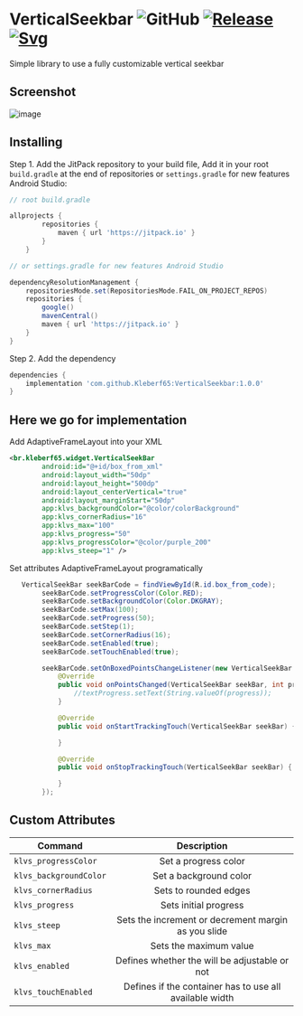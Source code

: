 # VerticalSeekbar  ![GitHub](https://img.shields.io/github/license/Kleberf65/VerticalSeekbar.svg) [![Release](https://jitpack.io/v/Kleberf65/VerticalSeekbar.svg)](https://jitpack.io/#Kleberf65/VerticalSeekbar/1.0.0) [![Svg](https://jitpack.io/v/Kleberf65/VerticalSeekbar/month.svg)](https://jitpack.io/v/Kleberf65/VerticalSeekbar) 
Simple library to use a fully customizable vertical seekbar
## Screenshot
![image](https://user-images.githubusercontent.com/94382310/142255611-55a94081-774e-40c9-b510-0a2e25b7c30b.png)
## Installing
Step 1. Add the JitPack repository to your build file, Add it in your root `build.gradle` at the end of repositories or `settings.gradle` for new features Android Studio:

```gradle
// root build.gradle

allprojects {
        repositories {
            maven { url 'https://jitpack.io' }
        }
    }

// or settings.gradle for new features Android Studio

dependencyResolutionManagement {
    repositoriesMode.set(RepositoriesMode.FAIL_ON_PROJECT_REPOS)
    repositories {
        google()
        mavenCentral()
        maven { url 'https://jitpack.io' }
    }
}
```
Step 2. Add the dependency
```gradle
dependencies {
    implementation 'com.github.Kleberf65:VerticalSeekbar:1.0.0'
}
```
## Here we go for implementation
Add AdaptiveFrameLayout into your XML

```xml
<br.kleberf65.widget.VerticalSeekBar
        android:id="@+id/box_from_xml"
        android:layout_width="50dp"
        android:layout_height="500dp"
        android:layout_centerVertical="true"
        android:layout_marginStart="50dp"
        app:klvs_backgroundColor="@color/colorBackground"
        app:klvs_cornerRadius="16"
        app:klvs_max="100"
        app:klvs_progress="50"
        app:klvs_progressColor="@color/purple_200"
        app:klvs_steep="1" />
```
Set attributes AdaptiveFrameLayout programatically

```java
   VerticalSeekBar seekBarCode = findViewById(R.id.box_from_code);
        seekBarCode.setProgressColor(Color.RED);
        seekBarCode.setBackgroundColor(Color.DKGRAY);
        seekBarCode.setMax(100);
        seekBarCode.setProgress(50);
        seekBarCode.setStep(1);
        seekBarCode.setCornerRadius(16);
        seekBarCode.setEnabled(true);
        seekBarCode.setTouchEnabled(true);

        seekBarCode.setOnBoxedPointsChangeListener(new VerticalSeekBar.OnValuesChangeListener() {
            @Override
            public void onPointsChanged(VerticalSeekBar seekBar, int progress) {
                //textProgress.setText(String.valueOf(progress));
            }

            @Override
            public void onStartTrackingTouch(VerticalSeekBar seekBar) {

            }

            @Override
            public void onStopTrackingTouch(VerticalSeekBar seekBar) {

            }
        });
```
## Custom Attributes
| Command        | Description           
| ------------- |:-------------:|
| `klvs_progressColor`     | Set a progress color |
| `klvs_backgroundColor`      | Set a background color      |
| `klvs_cornerRadius` | Sets to rounded edges      |
| `klvs_progress` | Sets initial progress      |
| `klvs_steep` | Sets the increment or decrement margin as you slide      |
| `klvs_max` | Sets the maximum value      |
| `klvs_enabled` | Defines whether the will be adjustable or not      |
| `klvs_touchEnabled` | Defines if the container has to use all available width      |
